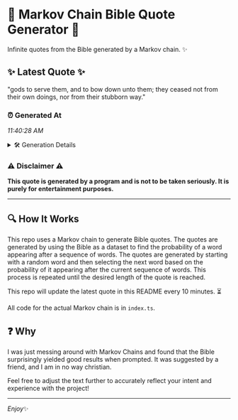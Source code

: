 # 📖 Markov Chain Bible Quote Generator 📖

Infinite quotes from the Bible generated by a Markov chain. ✨

## ✨ Latest Quote ✨
"gods to serve them, and to bow down unto them; they ceased not from their own doings, nor from their stubborn way."

### ⏰ Generated At
*11:40:28 AM*

<details>
    <summary>🛠️ Generation Details</summary>
    <p>
        <strong>🌱 Seed:</strong> gods<br>
        <strong>🔄 Iterations:</strong> 21<br>
        <strong>📜 Context History:</strong><br>[ gods ]: to<br>[ gods, to ]: serve<br>[ gods, to, serve ]: them,<br>[ gods, to, serve, them, ]: and<br>[ gods, to, serve, them,, and ]: to<br>[ gods, to, serve, them,, and, to ]: bow<br>[ to, serve, them,, and, to, bow ]: down<br>[ serve, them,, and, to, bow, down ]: unto<br>[ them,, and, to, bow, down, unto ]: them;<br>[ and, to, bow, down, unto, them; ]: they<br>[ to, bow, down, unto, them;, they ]: ceased<br>[ bow, down, unto, them;, they, ceased ]: not<br>[ down, unto, them;, they, ceased, not ]: from<br>[ unto, them;, they, ceased, not, from ]: their<br>[ them;, they, ceased, not, from, their ]: own<br>[ they, ceased, not, from, their, own ]: doings,<br>[ ceased, not, from, their, own, doings, ]: nor<br>[ not, from, their, own, doings,, nor ]: from<br>[ from, their, own, doings,, nor, from ]: their<br>[ their, own, doings,, nor, from, their ]: stubborn<br>[ own, doings,, nor, from, their, stubborn ]: way.<br>
    </p>
</details>

### ⚠️ Disclaimer ⚠️
**This quote is generated by a program and is not to be taken seriously. It is purely for entertainment purposes.**

---

## 🔍 How It Works

This repo uses a Markov chain to generate Bible quotes. The quotes are generated by using the Bible as a dataset to find the probability of a word appearing after a sequence of words. The quotes are generated by starting with a random word and then selecting the next word based on the probability of it appearing after the current sequence of words. This process is repeated until the desired length of the quote is reached.

This repo will update the latest quote in this README every 10 minutes. ⏳

All code for the actual Markov chain is in `index.ts`.

## ❓ Why

I was just messing around with Markov Chains and found that the Bible surprisingly yielded good results when prompted. 
It was suggested by a friend, and I am in no way christian.

Feel free to adjust the text further to accurately reflect your intent and experience with the project!

---

*Enjoy*✨
